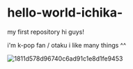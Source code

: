# hello-world-ichika-
my first repository
hi guys!

i'm k-pop fan / otaku
i like many things ^^

![1811d578d96740c6ad91c1e8d1fe9453](https://user-images.githubusercontent.com/90220004/132261403-f0586338-5d0c-43b3-94f6-d3cec53f3b4b.jpg)
